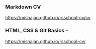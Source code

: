 ### Markdown CV
https://mishajan.github.io/rsschool-cv/cv

### HTML, CSS & Git Basics - 
https://mishajan.github.io/rsschool-cv/

